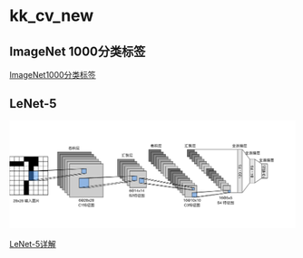 # kk_cv_new

## ImageNet 1000分类标签

[ImageNet1000分类标签](https://blog.csdn.net/winycg/article/details/101722445)

## LeNet-5

![LeNet-5](Net_Arch/lenet.svg)

[LeNet-5详解](https://blog.csdn.net/qq_40714949/article/details/109863595?ops_request_misc=%257B%2522request%255Fid%2522%253A%25224862736709d914d89da4f6f9fdf4ac74%2522%252C%2522scm%2522%253A%252220140713.130102334..%2522%257D&request_id=4862736709d914d89da4f6f9fdf4ac74&biz_id=0&utm_medium=distribute.pc_search_result.none-task-blog-2~all~top_positive~default-1-109863595-null-null.142^v100^pc_search_result_base4&utm_term=lenet5&spm=1018.2226.3001.4187)

